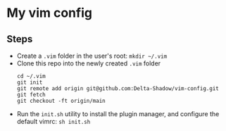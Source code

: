 # My vim config

## Steps
* Create a `.vim` folder in the user's root: 
	```mkdir ~/.vim```
* Clone this repo into the newly created `.vim` folder
	```
	cd ~/.vim
	git init
	git remote add origin git@github.com:Delta-Shadow/vim-config.git
	git fetch
	git checkout -ft origin/main 
	```
* Run the `init.sh` utility to install the plugin manager, and configure the default vimrc: 
	```sh init.sh```
